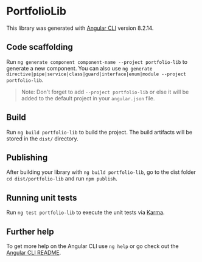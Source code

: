 # PortfolioLib

This library was generated with [Angular CLI](https://github.com/angular/angular-cli) version 8.2.14.

## Code scaffolding

Run `ng generate component component-name --project portfolio-lib` to generate a new component. You can also use `ng generate directive|pipe|service|class|guard|interface|enum|module --project portfolio-lib`.
> Note: Don't forget to add `--project portfolio-lib` or else it will be added to the default project in your `angular.json` file. 

## Build

Run `ng build portfolio-lib` to build the project. The build artifacts will be stored in the `dist/` directory.

## Publishing

After building your library with `ng build portfolio-lib`, go to the dist folder `cd dist/portfolio-lib` and run `npm publish`.

## Running unit tests

Run `ng test portfolio-lib` to execute the unit tests via [Karma](https://karma-runner.github.io).

## Further help

To get more help on the Angular CLI use `ng help` or go check out the [Angular CLI README](https://github.com/angular/angular-cli/blob/master/README.md).
